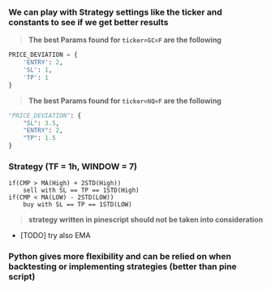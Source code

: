 ### We can play with Strategy settings like the ticker and constants to see if we get better results

> **The best Params found for `ticker=GC=F` are the following**

```py
PRICE_DEVIATION = {
    'ENTRY': 2,
    'SL': 1, 
    'TP': 1 
}
```

> **The best Params found for `ticker=NQ=F` are the following**

```py
"PRICE_DEVIATION": {
    "SL": 3.5, 
    "ENTRY": 2, 
    "TP": 1.5
}
```



### Strategy (TF = 1h, WINDOW = 7)
```
if(CMP > MA(High) + 2STD(High)) 
    sell with SL == TP == 1STD(High)
if(CMP < MA(LOW) - 2STD(LOW)) 
    buy with SL == TP == 1STD(LOW)
```

> **strategy written in pinescript should not be taken into consideration**

- [TODO] try also EMA

### **Python gives more flexibility and can be relied on when backtesting or implementing strategies (better than pine script)**